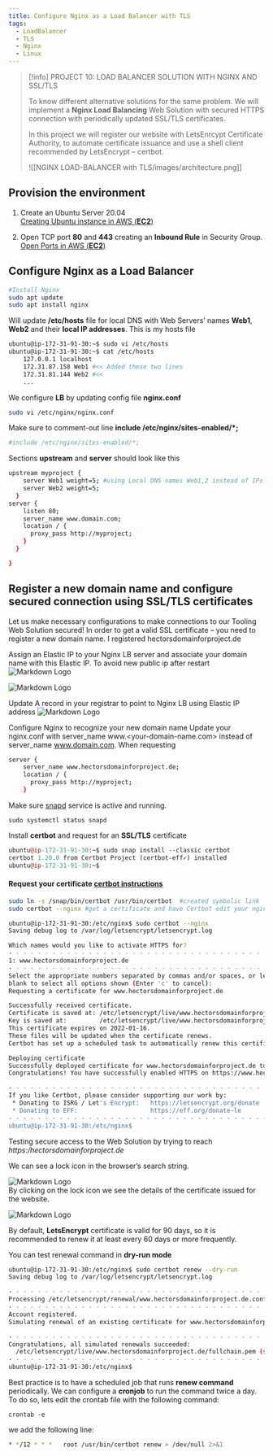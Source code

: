 ```yaml
---
title: Configure Nginx as a Load Balancer with TLS
tags:
  - LoadBalancer
  - TLS
  - Nginx
  - Linux
---
```


> [!info]
> PROJECT 10: LOAD BALANCER SOLUTION WITH NGINX AND SSL/TLS
> 
> To know different alternative solutions for the same problem. We will implement a **Nginx Load Balancing** Web Solution with secured HTTPS connection with periodically updated SSL/TLS certificates.
> 
> In this project we will register our website with LetsEnrcypt Certificate Authority, to automate certificate issuance and use a shell client recommended by LetsEncrypt – certbot.
> 
> ![[NGINX LOAD-BALANCER with TLS/images/architecture.png]]
> 

## Provision the environment
 1. Create an Ubuntu Server 20.04  
[Creating Ubuntu instance in AWS (**EC2**)](https://github.com/hectorproko/RepeatableSteps_tutorials/blob/main/AWS_Ubuntu_Instnace.md)

2. Open TCP port **80** and **443** creating an **Inbound Rule** in Security Group.  
[Open Ports in AWS (**EC2**)](https://github.com/hectorproko/RepeatableSteps_tutorials/blob/main/OpenPortAWS.md)


## Configure Nginx as a Load Balancer
``` bash
#Install Nginx
sudo apt update
sudo apt install nginx
```
Will update **/etc/hosts** file for local DNS with Web Servers’ names **Web1**, **Web2** and their **local IP addresses**. This is my hosts file

``` bash
ubuntu@ip-172-31-91-30:~$ sudo vi /etc/hosts
ubuntu@ip-172-31-91-30:~$ cat /etc/hosts
    127.0.0.1 localhost
    172.31.87.158 Web1 #<< Added these two lines
    172.31.81.144 Web2 #<<
    ...
```


We configure **LB** by updating config file **nginx.conf** 
```bash
sudo vi /etc/nginx/nginx.conf
```
Make sure to comment-out line **include /etc/nginx/sites-enabled/*;**
``` bash
#include /etc/nginx/sites-enabled/*;
```

Sections **upstream** and **server** should look like this
``` bash
upstream myproject {
    server Web1 weight=5; #using Local DNS names Web1,2 instead of IPs
    server Web2 weight=5;
  }
server {
    listen 80;
    server_name www.domain.com;
    location / {
      proxy_pass http://myproject;
    }
  }

}
```

## Register a new domain name and configure secured connection using SSL/TLS certificates
Let us make necessary configurations to make connections to our Tooling Web Solution secured!
In order to get a valid SSL certificate – you need to register a new domain name. I registered hectorsdomainforproject.de

Assign an Elastic IP to your Nginx LB server and associate your domain name with this Elastic IP. To avoid new public ip after restart
![Markdown Logo](https://raw.githubusercontent.com/hectorproko/LOAD-BALANCER-SOLUTION-WITH-NGINX-AND-SSL-TLS/main/images/elasticip.png)  

![Markdown Logo](https://raw.githubusercontent.com/hectorproko/LOAD-BALANCER-SOLUTION-WITH-NGINX-AND-SSL-TLS/main/images/elasticip2.png)  

Update A record in your registrar to point to Nginx LB using Elastic IP address
![Markdown Logo](https://raw.githubusercontent.com/hectorproko/LOAD-BALANCER-SOLUTION-WITH-NGINX-AND-SSL-TLS/main/images/mydomains.png)  

Configure Nginx to recognize your new domain name
Update your nginx.conf with server_name www.<your-domain-name.com> instead of server_name www.domain.com. When requesting


```bash
server {
    server_name www.hectorsdomainforproject.de;
    location / {
      proxy_pass http://myproject;
    }
```
Make sure [snapd](https://snapcraft.io/snapd) service is active and running.
```
sudo systemctl status snapd
```

Install **certbot** and request for an **SSL/TLS** certificate

``` perl
ubuntu@ip-172-31-91-30:~$ sudo snap install --classic certbot
certbot 1.20.0 from Certbot Project (certbot-eff✓) installed
ubuntu@ip-172-31-91-30:~$
```

#### Request your certificate [certbot instructions](https://certbot.eff.org/instructions?ws=nginx&os=ubuntufocal) 

``` bash
sudo ln -s /snap/bin/certbot /usr/bin/certbot  #created symbolic link
sudo certbot --nginx #get a certificate and have Certbot edit your nginx configuration automatically to serve it, turning on HTTPS access in a single step.
```

``` bash
ubuntu@ip-172-31-91-30:/etc/nginx$ sudo certbot --nginx
Saving debug log to /var/log/letsencrypt/letsencrypt.log

Which names would you like to activate HTTPS for?
- - - - - - - - - - - - - - - - - - - - - - - - - - - - - - - - - - - - - - - -
1: www.hectorsdomainforproject.de
- - - - - - - - - - - - - - - - - - - - - - - - - - - - - - - - - - - - - - - -
Select the appropriate numbers separated by commas and/or spaces, or leave input
blank to select all options shown (Enter 'c' to cancel):
Requesting a certificate for www.hectorsdomainforproject.de

Successfully received certificate.
Certificate is saved at: /etc/letsencrypt/live/www.hectorsdomainforproject.de/fullchain.pem
Key is saved at:         /etc/letsencrypt/live/www.hectorsdomainforproject.de/privkey.pem
This certificate expires on 2022-01-16.
These files will be updated when the certificate renews.
Certbot has set up a scheduled task to automatically renew this certificate in the background.

Deploying certificate
Successfully deployed certificate for www.hectorsdomainforproject.de to /etc/nginx/nginx.conf
Congratulations! You have successfully enabled HTTPS on https://www.hectorsdomainforproject.de

- - - - - - - - - - - - - - - - - - - - - - - - - - - - - - - - - - - - - - - -
If you like Certbot, please consider supporting our work by:
 * Donating to ISRG / Let's Encrypt:   https://letsencrypt.org/donate
 * Donating to EFF:                    https://eff.org/donate-le
- - - - - - - - - - - - - - - - - - - - - - - - - - - - - - - - - - - - - - - -
ubuntu@ip-172-31-91-30:/etc/nginx$
```


Testing secure access to the Web Solution by trying to reach  
*https:/hectorsdomainforproject.de* 

We can see a lock icon in the browser’s search string.  

![Markdown Logo](https://raw.githubusercontent.com/hectorproko/LOAD-BALANCER-SOLUTION-WITH-NGINX-AND-SSL-TLS/main/images/site.png)  
By clicking on the lock icon we see the details of the certificate issued for the website.

![Markdown Logo](https://raw.githubusercontent.com/hectorproko/LOAD-BALANCER-SOLUTION-WITH-NGINX-AND-SSL-TLS/main/images/certificate.png)    

By default, **LetsEncrypt** certificate is valid for 90 days, so it is recommended to renew it at least every 60 days or more frequently.  

You can test renewal command in **dry-run mode**
``` bash
ubuntu@ip-172-31-91-30:/etc/nginx$ sudo certbot renew --dry-run
Saving debug log to /var/log/letsencrypt/letsencrypt.log

- - - - - - - - - - - - - - - - - - - - - - - - - - - - - - - - - - - - - - - -
Processing /etc/letsencrypt/renewal/www.hectorsdomainforproject.de.conf
- - - - - - - - - - - - - - - - - - - - - - - - - - - - - - - - - - - - - - - -
Account registered.
Simulating renewal of an existing certificate for www.hectorsdomainforproject.de

- - - - - - - - - - - - - - - - - - - - - - - - - - - - - - - - - - - - - - - -
Congratulations, all simulated renewals succeeded:
  /etc/letsencrypt/live/www.hectorsdomainforproject.de/fullchain.pem (success)
- - - - - - - - - - - - - - - - - - - - - - - - - - - - - - - - - - - - - - - -
ubuntu@ip-172-31-91-30:/etc/nginx$
```

Best practice is to have a scheduled job that runs **renew command** periodically. We can configure a **cronjob** to run the command twice a day.
To do so, lets edit the crontab file with the following command:
``` 
crontab -e
```
we add the following line:  
``` bash
* */12 * * *   root /usr/bin/certbot renew > /dev/null 2>&1 
```
